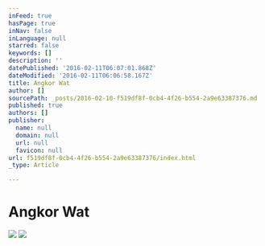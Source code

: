 ```yaml
---
inFeed: true
hasPage: true
inNav: false
inLanguage: null
starred: false
keywords: []
description: ''
datePublished: '2016-02-11T06:07:01.868Z'
dateModified: '2016-02-11T06:06:58.167Z'
title: Angkor Wat
author: []
sourcePath: _posts/2016-02-10-f519df8f-0cb4-4f26-b554-2a9e63387376.md
published: true
authors: []
publisher:
  name: null
  domain: null
  url: null
  favicon: null
url: f519df8f-0cb4-4f26-b554-2a9e63387376/index.html
_type: Article

---
```

# Angkor Wat
![](https://the-grid-user-content.s3-us-west-2.amazonaws.com/1bb9736d-2a08-4f58-b357-02cba03be170.jpg)
![](https://the-grid-user-content.s3-us-west-2.amazonaws.com/0a27bc4f-a1f3-4984-baa1-191a3d051f7a.jpg)